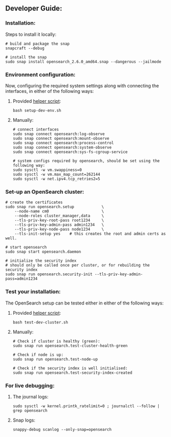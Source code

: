 ## Developer Guide:


### Installation:
Steps to install it locally:
```
# build and package the snap
snapcraft --debug

# install the snap
sudo snap install opensearch_2.6.0_amd64.snap --dangerous --jailmode
```

### Environment configuration:
Now, configuring the required system settings along with connecting the interfaces, in either of the following ways:

1. Provided [helper script](setup-dev-env.sh):
    ```
    bash setup-dev-env.sh
    ```
2. Manually:
    ```
    # connect interfaces
    sudo snap connect opensearch:log-observe
    sudo snap connect opensearch:mount-observe
    sudo snap connect opensearch:process-control
    sudo snap connect opensearch:system-observe
    sudo snap connect opensearch:sys-fs-cgroup-service
   
    # system configs required by opensearch, should be set using the following way:
    sudo sysctl -w vm.swappiness=0
    sudo sysctl -w vm.max_map_count=262144
    sudo sysctl -w net.ipv4.tcp_retries2=5
    ```

### Set-up an OpenSearch cluster:
```
# create the certificates
sudo snap run opensearch.setup            \
    --node-name cm0                       \
    --node-roles cluster_manager,data     \
    --tls-priv-key-root-pass root1234     \
    --tls-priv-key-admin-pass admin1234   \
    --tls-priv-key-node-pass node1234     \
    --tls-init-setup yes    # this creates the root and admin certs as well.

# start opensearch
sudo snap start opensearch.daemon

# initialize the security index
# should only be called once per cluster, or for rebuilding the security index
sudo snap run opensearch.security-init --tls-priv-key-admin-pass=admin1234
```

### Test your installation:
The OpenSearch setup can be tested either in either of the following ways:
1. Provided [helper script](test-dev-cluster.sh):
    ```
    bash test-dev-cluster.sh
    ```
2. Manually:
    ```
   # Check if cluster is healthy (green):
   sudo snap run opensearch.test-cluster-health-green
   
   # Check if node is up:
   sudo snap run opensearch.test-node-up
   
   # Check if the security index is well initialised:
   sudo snap run opensearch.test-security-index-created
   ```

### For live debugging:
1. The journal logs:
   ```
   sudo sysctl -w kernel.printk_ratelimit=0 ; journalctl --follow | grep opensearch
   ```
2. Snap logs:
   ```
   snappy-debug scanlog --only-snap=opensearch
   ```
